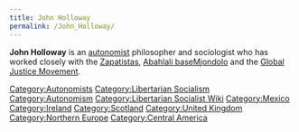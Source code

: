 ```yaml
---
title: John Holloway
permalink: /John_Holloway/
---
```


**John Holloway** is an [autonomist](Autonomism "wikilink") philosopher
and sociologist who has worked closely with the
[Zapatistas](Rebel_Zapatista_Autonomous_Municipalities "wikilink"),
[Abahlali baseMjondolo](Abahlali_baseMjondolo "wikilink") and the
[Global Justice Movement](Global_Justice_Movement "wikilink").

[Category:Autonomists](Category:Autonomists "wikilink")
[Category:Libertarian
Socialism](Category:Libertarian_Socialism "wikilink")
[Category:Autonomism](Category:Autonomism "wikilink")
[Category:Libertarian Socialist
Wiki](Category:Libertarian_Socialist_Wiki "wikilink")
[Category:Mexico](Category:Mexico "wikilink")
[Category:Ireland](Category:Ireland "wikilink")
[Category:Scotland](Category:Scotland "wikilink") [Category:United
Kingdom](Category:United_Kingdom "wikilink") [Category:Northern
Europe](Category:Northern_Europe "wikilink") [Category:Central
America](Category:Central_America "wikilink")